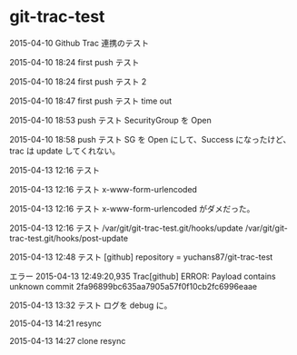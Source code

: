 # git-trac-test
2015-04-10 Github Trac 連携のテスト

2015-04-10 18:24 first push テスト

2015-04-10 18:24 first push テスト 2

2015-04-10 18:47 first push テスト time out

2015-04-10 18:53 push テスト SecurityGroup を Open

2015-04-10 18:58 push テスト SG を Open にして、Success になったけど、trac は update してくれない。

2015-04-13 12:16 テスト

2015-04-13 12:16 テスト x-www-form-urlencoded

2015-04-13 12:16 テスト x-www-form-urlencoded がダメだった。

2015-04-13 12:16 テスト /var/git/git-trac-test.git/hooks/update /var/git/git-trac-test.git/hooks/post-update

2015-04-13 12:48 テスト
[github]
repository = yuchans87/git-trac-test

エラー
2015-04-13 12:49:20,935 Trac[github] ERROR: Payload contains unknown commit 2fa96899bc635aa7905a57f0f10cb2fc6996eaae

2015-04-13 13:32 テスト ログを debug に。

2015-04-13 14:21 resync

2015-04-13 14:27 clone resync
